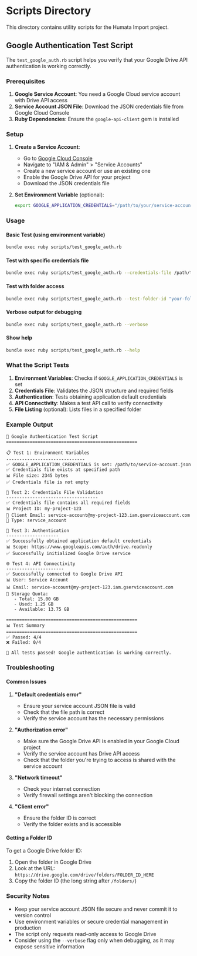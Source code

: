 # Scripts Directory

This directory contains utility scripts for the Humata Import project.

## Google Authentication Test Script

The `test_google_auth.rb` script helps you verify that your Google Drive API authentication is working correctly.

### Prerequisites

1. **Google Service Account**: You need a Google Cloud service account with Drive API access
2. **Service Account JSON File**: Download the JSON credentials file from Google Cloud Console
3. **Ruby Dependencies**: Ensure the `google-api-client` gem is installed

### Setup

1. **Create a Service Account**:
   - Go to [Google Cloud Console](https://console.cloud.google.com/)
   - Navigate to "IAM & Admin" > "Service Accounts"
   - Create a new service account or use an existing one
   - Enable the Google Drive API for your project
   - Download the JSON credentials file

2. **Set Environment Variable** (optional):
   ```bash
   export GOOGLE_APPLICATION_CREDENTIALS="/path/to/your/service-account.json"
   ```

### Usage

#### Basic Test (using environment variable)
```bash
bundle exec ruby scripts/test_google_auth.rb
```

#### Test with specific credentials file
```bash
bundle exec ruby scripts/test_google_auth.rb --credentials-file /path/to/service-account.json
```

#### Test with folder access
```bash
bundle exec ruby scripts/test_google_auth.rb --test-folder-id "your-folder-id-here"
```

#### Verbose output for debugging
```bash
bundle exec ruby scripts/test_google_auth.rb --verbose
```

#### Show help
```bash
bundle exec ruby scripts/test_google_auth.rb --help
```

### What the Script Tests

1. **Environment Variables**: Checks if `GOOGLE_APPLICATION_CREDENTIALS` is set
2. **Credentials File**: Validates the JSON structure and required fields
3. **Authentication**: Tests obtaining application default credentials
4. **API Connectivity**: Makes a test API call to verify connectivity
5. **File Listing** (optional): Lists files in a specified folder

### Example Output

```
🔐 Google Authentication Test Script
==================================================

📋 Test 1: Environment Variables
------------------------------
✅ GOOGLE_APPLICATION_CREDENTIALS is set: /path/to/service-account.json
✅ Credentials file exists at specified path
📊 File size: 2345 bytes
✅ Credentials file is not empty

📄 Test 2: Credentials File Validation
-----------------------------------
✅ Credentials file contains all required fields
📊 Project ID: my-project-123
📧 Client Email: service-account@my-project-123.iam.gserviceaccount.com
🔑 Type: service_account

🔑 Test 3: Authentication
--------------------
✅ Successfully obtained application default credentials
📊 Scope: https://www.googleapis.com/auth/drive.readonly
✅ Successfully initialized Google Drive service

🌐 Test 4: API Connectivity
----------------------
✅ Successfully connected to Google Drive API
📊 User: Service Account
📊 Email: service-account@my-project-123.iam.gserviceaccount.com
💾 Storage Quota:
   - Total: 15.00 GB
   - Used: 1.25 GB
   - Available: 13.75 GB

==================================================
📊 Test Summary
==================================================
✅ Passed: 4/4
❌ Failed: 0/4

🎉 All tests passed! Google authentication is working correctly.
```

### Troubleshooting

#### Common Issues

1. **"Default credentials error"**
   - Ensure your service account JSON file is valid
   - Check that the file path is correct
   - Verify the service account has the necessary permissions

2. **"Authorization error"**
   - Make sure the Google Drive API is enabled in your Google Cloud project
   - Verify the service account has Drive API access
   - Check that the folder you're trying to access is shared with the service account

3. **"Network timeout"**
   - Check your internet connection
   - Verify firewall settings aren't blocking the connection

4. **"Client error"**
   - Ensure the folder ID is correct
   - Verify the folder exists and is accessible

#### Getting a Folder ID

To get a Google Drive folder ID:
1. Open the folder in Google Drive
2. Look at the URL: `https://drive.google.com/drive/folders/FOLDER_ID_HERE`
3. Copy the folder ID (the long string after `/folders/`)

### Security Notes

- Keep your service account JSON file secure and never commit it to version control
- Use environment variables or secure credential management in production
- The script only requests read-only access to Google Drive
- Consider using the `--verbose` flag only when debugging, as it may expose sensitive information 